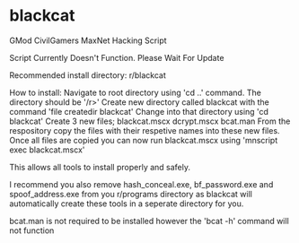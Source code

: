 # blackcat
GMod CivilGamers MaxNet Hacking Script

Script Currently Doesn't Function. Please Wait For Update

Recommended install directory:
  r/blackcat
  
How to install:
  Navigate to root directory using 'cd ..' command. The directory should be '/r>'
  Create new directory called blackcat with the command 'file createdir blackcat'
  Change into that directory using 'cd blackcat'
  Create 3 new files;
    blackcat.mscx
    dcrypt.mscx
    bcat.man
  From the respository copy the files with their respetive names into these new files.
  Once all files are copied you can now run blackcat.mscx using 'mnscript exec blackcat.mscx'
  
This allows all tools to install properly and safely.

I recommend you also remove hash_conceal.exe, bf_password.exe and spoof_address.exe from you r/programs directory as blackcat will automatically create these tools in a seperate directory for you.


bcat.man is not required to be installed however the 'bcat -h' command will not function
